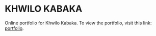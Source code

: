 # KHWILO KABAKA

Online portfolio for Khwilo Kabaka. To view the portfolio, visit this link: [portfolio](https://khwilo.now.sh/).
